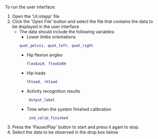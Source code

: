 To run the user interface:  
1. Open the 'UI.mlapp' file
2. Click the 'Open File' button and select the file that contains the data to be displayed in the user interface
   * The data should include the following variables:
     *  Lower limbs orientations  
       ```matlab
       quat_pelvis, quat_left, quat_right
       ```
     * Hip flexion angles
       ```matlab
       flexExLH, flexExRH
       ```
     * Hip loads
       ```matlab
       lhload, rhload
       ```
     * Activity recognition results  
       ```matlab
        Output_label
       ```
     * Time when the system finished calibration
       ```matlab
        ind_calib_finished
       ```
4. Press the 'Pause/Play' button to start and press it again to stop. 
5. Select the data to be observed in the drop box below 




